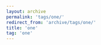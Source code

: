 ```yaml
---
layout: archive
permalink: 'tags/one/'
redirect_from: 'archive/tags/one/'
title: 'one'
tag: 'one'
---
```

